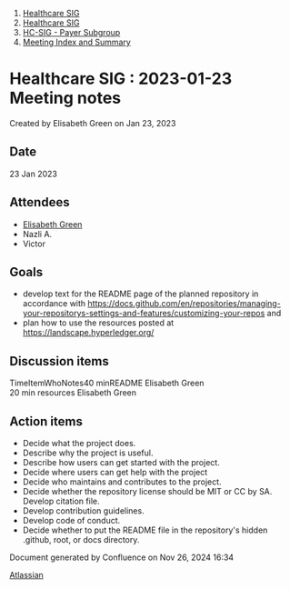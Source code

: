 1. [Healthcare SIG](index.html)
2. [Healthcare SIG](Healthcare-SIG_20545573.html)
3. [HC-SIG - Payer Subgroup](HC-SIG---Payer-Subgroup_20545772.html)
4. [Meeting Index and Summary](Meeting-Index-and-Summary_20562097.html)

# Healthcare SIG : 2023-01-23 Meeting notes

Created by Elisabeth Green on Jan 23, 2023

## Date

23 Jan 2023

## Attendees

- [Elisabeth Green](https://lf-hyperledger.atlassian.net/wiki/people/712020:5b417990-5e6e-4737-8337-1a1cc470388b?ref=confluence)
- Nazli A.
- Victor

## Goals

- develop text for the README page of the planned repository in accordance with https://docs.github.com/en/repositories/managing-your-repositorys-settings-and-features/customizing-your-repos and
- plan how to use the resources posted at https://landscape.hyperledger.org/

## Discussion items

TimeItemWhoNotes40 minREADME Elisabeth Green  
20 min resources Elisabeth Green

## Action items

- Decide what the project does.
- Describe why the project is useful.
- Describe how users can get started with the project.
- Decide where users can get help with the project
- Decide who maintains and contributes to the project.
- Decide whether the repository license should be MIT or CC by SA. Develop citation file.
- Develop contribution guidelines.
- Develop code of conduct.
- Decide whether to put the README file in the repository's hidden .github, root, or docs directory.

Document generated by Confluence on Nov 26, 2024 16:34

[Atlassian](http://www.atlassian.com/)
